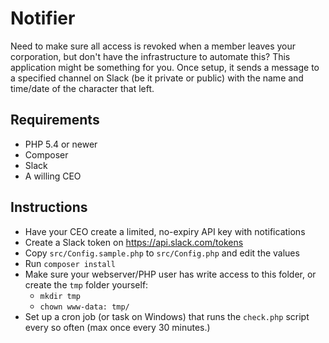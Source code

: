 # Notifier

Need to make sure all access is revoked when a member leaves your corporation, but don't have the infrastructure to automate this? This application might be something for you. Once setup, it sends a message to a specified channel on Slack (be it private or public) with the name and time/date of the character that left.

## Requirements

* PHP 5.4 or newer
* Composer
* Slack
* A willing CEO

## Instructions

* Have your CEO create a limited, no-expiry API key with notifications
* Create a Slack token on https://api.slack.com/tokens
* Copy `src/Config.sample.php` to `src/Config.php` and edit the values
* Run `composer install`
* Make sure your webserver/PHP user has write access to this folder, or create the `tmp` folder yourself:
  * `mkdir tmp`
  * `chown www-data: tmp/`
* Set up a cron job (or task on Windows) that runs the `check.php` script every so often (max once every 30 minutes.)
